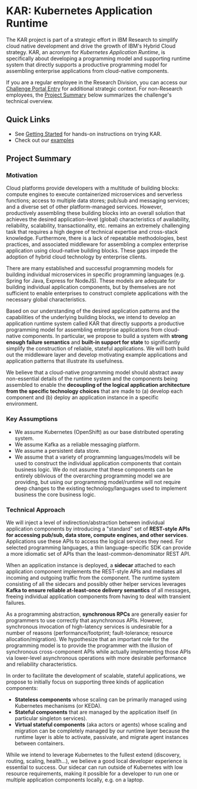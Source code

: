 # KAR: Kubernetes Application Runtime

The KAR project is part of a strategic effort in IBM Research to
simplify cloud native development and drive the growth of IBM's Hybrid
Cloud strategy. KAR, an acronym for *Kubernetes Application Runtime*,
is specifically about developing a programming model and supporting
runtime system that directly supports a productive programming model
for assembling enterprise applications from cloud-native components.

If you are a regular employee in the Research Division, you can access
our [Challenge Portal Entry](https://aichallenges.sl.cloud9.ibm.com/challenges/2659?tab=details)
for additional strategic context.  For non-Research employees, the
[Project Summary](#project-summary) below summarizes the challenge's
technical overview.

## Quick Links

+ See [Getting Started](docs/getting-started.md) for hands-on instructions on trying KAR.
+ Check out our [examples](examples/README.md)

## Project Summary

### Motivation

Cloud platforms provide developers with a multitude of building
blocks: compute engines to execute containerized microservices and
serverless functions; access to multiple data stores; pub/sub and
messaging services; and a diverse set of other platform-managed
services. However, productively assembling these building blocks into
an overall solution that achieves the desired application-level
(global) characteristics of availability, reliability, scalability,
transactionality, etc. remains an extremely challenging task that
requires a high degree of technical expertise and cross-stack
knowledge. Furthermore, there is a lack of repeatable methodologies,
best practices, and associated middleware for assembling a complex
enterprise application using cloud-native building blocks. These gaps
impede the adoption of hybrid cloud technology by enterprise clients.

There are many established and successful programming models for
building individual microservices in specific programming languages
(e.g. Spring for Java, Express for NodeJS). These models are adequate
for building individual application components, but by themselves are
not sufficient to enable enterprises to construct complete
applications with the necessary global characteristics.

Based on our understanding of the desired application patterns and the
capabilities of the underlying building blocks, we intend to develop
an application runtime system called KAR that directly supports a
productive programming model for assembling enterprise applications
from cloud-native components. In particular, we propose to build a
system with **strong enough failure semantics** and **built-in support
for state** to significantly simplify the construction of reliable,
stateful applications. We will both build out the middleware layer and
develop motivating example applications and application patterns that
illustrate its usefulness.

We believe that a cloud-native programming model should abstract away
non-essential details of the runtime system and the components being
assembled to enable the **decoupling of the logical application
architecture from the specific technology choices** that are made to
(a) develop each component and (b) deploy an application instance in a
specific environment.

### Key Assumptions
+ We assume Kubernetes (OpenShift) as our base distributed operating system.
+ We assume Kafka as a reliable messaging platform.
+ We assume a persistent data store.
+ We assume that a variety of programming languages/models will be
  used to construct the individual application components that contain
  business logic. We do not assume that these components can be
  entirely oblivious of the overarching programming model we are
  providing, but using our programming model/runtime will not require
  deep changes to the existing technology/languages used to implement
  business the core business logic.

### Technical Approach

We will inject a level of indirection/abstraction between individual
application components by introducing a "standard" set of **REST-style
APIs for accessing pub/sub, data store, compute engines, and other
services**. Applications use these APIs to access the logical services
they need. For selected programming languages, a thin
language-specific SDK can provide a more idiomatic set of APIs than
the least-common-denominator REST API.

When an application instance is deployed, a **sidecar** attached to
each application component implements the REST-style APIs and mediates
all incoming and outgoing traffic from the component. The runtime
system consisting of all the sidecars and possibly other helper
services leverages **Kafka to ensure reliable at-least-once delivery
semantics** of all messages, freeing individual application components
from having to deal with transient failures.

As a programming abstraction, **synchronous RPCs** are generally
easier for programmers to use correctly that asynchronous
APIs. However, synchronous invocation of high-latency services is
undesirable for a number of reasons (performance/footprint;
fault-tolerance; resource allocation/migration). We hypothesize that
an important role for the programming model is to provide the
programmer with the illusion of synchronous cross-component APIs while
actually implementing those APIs via lower-level asynchronous
operations with more desirable performance and reliability
characteristics.

In order to facilitate the development of scalable, stateful
applications, we propose to initially focus on supporting three kinds
of application components:
+ **Stateless components** whose scaling can be primarily managed
  using Kubernetes mechanisms (or KEDA).
+ **Stateful components** that are managed by the application itself
  (in particular singleton services).
+ **Virtual stateful components** (aka actors or agents) whose
  scaling and migration can be completely managed by our runtime layer
  because the runtime layer is able to activate, passivate, and migrate
  agent instances between containers.

While we intend to leverage Kubernetes to the fullest extend
(discovery, routing, scaling, health...), we believe a good local
developer experience is essential to success. Our sidecar can run
outside of Kubernetes with low resource requirements, making it
possible for a developer to run one or multiple application components
locally, e.g. on a laptop.
